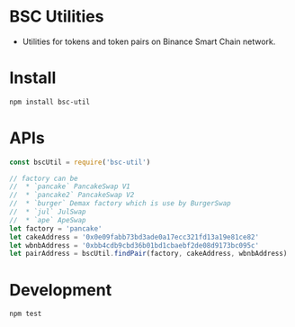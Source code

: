 # BSC Utilities

* Utilities for tokens and token pairs on Binance Smart Chain network.

# Install

```bash
npm install bsc-util
```

# APIs

```js
const bscUtil = require('bsc-util')

// factory can be
//  * `pancake` PancakeSwap V1
//  * `pancake2` PancakeSwap V2
//  * `burger` Demax factory which is use by BurgerSwap
//  * `jul` JulSwap
//  * `ape` ApeSwap
let factory = 'pancake'
let cakeAddress = '0x0e09fabb73bd3ade0a17ecc321fd13a19e81ce82'
let wbnbAddress = '0xbb4cdb9cbd36b01bd1cbaebf2de08d9173bc095c'
let pairAddress = bscUtil.findPair(factory, cakeAddress, wbnbAddress)
```

# Development

```bash
npm test
```
